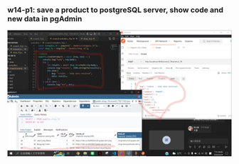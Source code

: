 ### w14-p1: save a product to postgreSQL server, show code and new data in pgAdmin

![p1](./p1.png)
